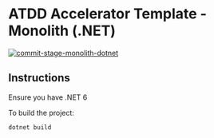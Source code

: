 # ATDD Accelerator Template - Monolith (.NET)

[![commit-stage-monolith-dotnet](https://github.com/optivem/atdd-accelerator-template-monolith-dotnet/actions/workflows/commit-stage-monolith-dotnet.yaml/badge.svg)](https://github.com/optivem/atdd-accelerator-template-monolith-dotnet/actions/workflows/commit-stage-monolith-dotnet.yaml)

## Instructions

Ensure you have .NET 6

To build the project:

```shell
dotnet build
```
